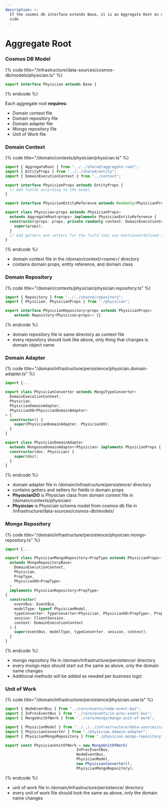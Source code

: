 ```yaml
---
description: >-
  If the cosmos db interface extends Base, it is an Aggregate Root on domain
  side
---
```


# Aggregate Root

### Cosmos DB Model

{% code title="/infrastructure/data-sources/cosmos-db/models/physician.ts" %}
```typescript
export interface Physician extends Base {
```
{% endcode %}

Each aggregate root **requires:**

* Domain context file
* Domain repository file
* Domain adapter file
* Mongo repository file
* Unit of Work file

### Domain Context

{% code title="/domain/contexts/physician/physician.ts" %}
```typescript
import { AggregateRoot } from "../../shared/aggregate-root";
import { EntityProps } from "../../shared/entity";
import { DomainExecutionContext } from "../context";

export interface PhysicianProps extends EntityProps {
  // Add fields according to the model
}

export interface PhysicianEntityReference extends Readonly<PhysicianProps> {}

export class Physician<props extends PhysicianProps> 
  extends AggregateRoot<props> implements PhysicianEntityReference {
  constructor(props: props, private readonly context: DomainExecutionContext) { 
    super(props);
  }
  // Add getters and setters for the field that was mentioned/defined above
}
```
{% endcode %}

* domain context file in the /domain/context/\<name>/ directory
* contains domain props, entity reference, and domain class

### Domain Repository

{% code title="/domain/contexts/physician/physician.repository.ts" %}
```typescript
import { Repository } from "../../shared/repository";
import { Physician, PhysicianProps } from "./physician";

export interface PhysicianRepository<props extends PhysicianProps> 
    extends Repository<Physician<props>> {}
```
{% endcode %}

* domain repository file in same directory as context file
* every repository should look like above, only thing that changes is domain object name

### Domain Adapter

{% code title="/domain/infrastructure/persistence/physician.domain-adapter.ts" %}
```typescript
import {...

export class PhysicianConverter extends MongoTypeConverter<
  DomainExecutionContext,
  Physician,
  PhysicianDomainAdapter,
  PhysicianDO<PhysicianDomainAdapter>
> {
  constructor() {
    super(PhysicianDomainAdapter, PhysicianDO);
  }
}

export class PhysicianDomainAdapter 
  extends MongooseDomainAdapter<Physician> implements PhysicianProps {
  constructor(doc: Physician) {
    super(doc);
  }
}
```
{% endcode %}

* domain adapter file in /domain/infrastructure/persistence/ directory
* contains getters and setters for fields in domain props
* **PhysicianDO** is Physician class from domain context file in /domain/contexts/physician/
* **Physician** is Physician schema model from cosmos db file in /infrastructure/data-sources/cosmos-db/models/

### Mongo Repository

{% code title="/domain/infrastructure/persistence/physician.mongo-repository.ts" %}
```typescript
import {...

export class PhysicianMongoRepository<PropType extends PhysicianProps>
  extends MongoRepositoryBase<
    DomainExecutionContext, 
    Physician, 
    PropType, 
    PhysicianDO<PropType>
  >
  implements PhysicianRepository<PropType>
{
  constructor(
    eventBus: EventBus,
    modelType: typeof PhysicianModel,
    typeConverter: TypeConverter<Physician, PhysicianDO<PropType>, PropType, DomainExecutionContext>,
    session: ClientSession,
    context: DomainExecutionContext
  ) {
    super(eventBus, modelType, typeConverter, session, context);
  }
}
```
{% endcode %}

* mongo repository file in /domain/infrastructure/persistence/ directory
* every mongo repo should start out the same as above, only the domain name changes
* Additional methods will be added as needed per business logic

### Unit of Work

{% code title="/domain/infrastructure/persistence/physician.uow.ts" %}
```typescript
import { NodeEventBus } from "../core/events/node-event-bus";
import { InProcEventBus } from "../core/events/in-proc-event-bus";
import { MongoUnitOfWork } from "../core/mongo/mongo-unit-of-work";

import { PhysicianModel } from "../../../infrastructure/data-sources/cosmos-db/models/physician";
import { PhysicianConverter } from "./physician.domain-adapter";
import { PhysicianMongoRepository } from "./physician.mongo-repository";

export const PhysicianUnitOfWork = new MongoUnitOfWork(
                                InProcEventBus, 
                                NodeEventBus, 
                                PhysicianModel, 
                                new PhysicianConverter(), 
                                PhysicianMongoRepository);
```
{% endcode %}

* unit of work file in /domain/infrastructure/persistence/ directory
* every unit of work file should look the same as above, only the domain name changes
